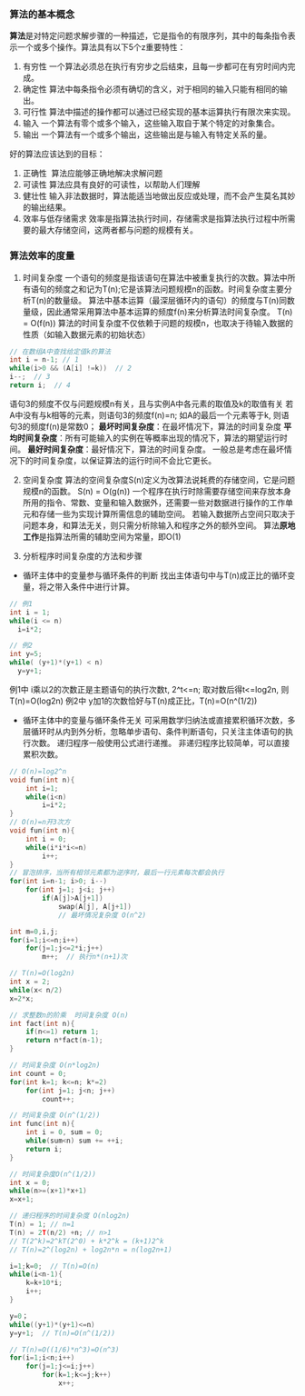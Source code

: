 ### 算法的基本概念
**算法**是对特定问题求解步骤的一种描述，它是指令的有限序列，其中的每条指令表示一个或多个操作。算法具有以下5个z重要特性：
1. 有穷性 一个算法必须总在执行有穷步之后结束，且每一步都可在有穷时间内完成。
2. 确定性 算法中每条指令必须有确切的含义，对于相同的输入只能有相同的输出。
3. 可行性 算法中描述的操作都可以通过已经实现的基本运算执行有限次来实现。
4. 输入 一个算法有零个或多个输入，这些输入取自于某个特定的对象集合。
5. 输出 一个算法有一个或多个输出，这些输出是与输入有特定关系的量。

好的算法应该达到的目标：
1. 正确性  算法应能够正确地解决求解问题
2. 可读性  算法应具有良好的可读性，以帮助人们理解
3. 健壮性  输入非法数据时，算法能适当地做出反应或处理，而不会产生莫名其妙的输出结果。
4. 效率与低存储需求 效率是指算法执行时间，存储需求是指算法执行过程中所需要的最大存储空间，这两者都与问题的规模有关。

### 算法效率的度量
1. 时间复杂度
一个语句的频度是指该语句在算法中被重复执行的次数。算法中所有语句的频度之和记为T(n);它是该算法问题规模n的函数。时间复杂度主要分析T(n)的数量级。
算法中基本运算（最深层循环内的语句）的频度与T(n)同数量级，因此通常采用算法中基本运算的频度f(n)来分析算法时间复杂度。 T(n) = O(f(n))
算法的时间复杂度不仅依赖于问题的规模n，也取决于待输入数据的性质（如输入数据元素的初始状态）
```c++
// 在数组A中查找给定值k的算法
int i = n-1; // 1
while(i>0 && (A[i] !=k))  // 2
i--;  // 3
return i;  // 4
```
语句3的频度不仅与问题规模n有关，且与实例A中各元素的取值及k的取值有关
若A中没有与k相等的元素，则语句3的频度f(n)=n;
如A的最后一个元素等于k, 则语句3的频度f(n)是常数0；
**最坏时间复杂度**：在最坏情况下，算法的时间复杂度
**平均时间复杂度**：所有可能输入的实例在等概率出现的情况下，算法的期望运行时间。
**最好时间复杂度**：最好情况下，算法的时间复杂度。
一般总是考虑在最坏情况下的时间复杂度，以保证算法的运行时间不会比它更长。

2. 空间复杂度
算法的空间复杂度S(n)定义为改算法说耗费的存储空间，它是问题规模n的函数。 S(n) = O(g(n))
一个程序在执行时除需要存储空间来存放本身所用的指令、常数、变量和输入数据外，还需要一些对数据进行操作的工作单元和存储一些为实现计算所需信息的辅助空间。
若输入数据所占空间只取决于问题本身，和算法无关，则只需分析除输入和程序之外的额外空间。
算法**原地工作**是指算法所需的辅助空间为常量，即O(1)

3. 分析程序时间复杂度的方法和步骤
- 循环主体中的变量参与循环条件的判断
找出主体语句中与T(n)成正比的循环变量，将之带入条件中进行计算。
```c++
// 例1
int i = 1;
while(i <= n)
  i=i*2;

// 例2
int y=5;
while( (y+1)*(y+1) < n)
  y=y+1;
```
例1中 i乘以2的次数正是主题语句的执行次数t, 2^t<=n;
取对数后得t<=log2n, 则T(n)=O(log2n)
例2中  y加1的次数恰好与T(n)成正比，T(n)=O(n^(1/2))

- 循环主体中的变量与循环条件无关
可采用数学归纳法或直接累积循环次数，多层循环时从内到外分析，忽略单步语句、条件判断语句，只关注主体语句的执行次数。
递归程序一般使用公式进行递推。
非递归程序比较简单，可以直接累积次数。
```c++
// O(n)=log2^n
void fun(int n){
    int i=1;
    while(i<n)
        i=i*2;
}
// O(n)=n开3次方
void fun(int n){
    int i = 0;
    while(i*i*i<=n)
        i++;
}
// 冒泡排序，当所有相邻元素都为逆序时，最后一行元素每次都会执行
for(int i=n-1; i>0; i--)
    for(int j=1; j<i; j++)
        if(A[j]>A[j+1])
            swap(A[j], A[j+1])
            // 最坏情况复杂度 O(n^2)

int m=0,i,j;
for(i=1;i<=n;i++)
    for(j=1;j<=2*i;j++)
        m++;  // 执行n*(n+1)次

// T(n)=O(log2n)
int x = 2;
while(x< n/2)
x=2*x;

// 求整数n的阶乘  时间复杂度 O(n)
int fact(int n){
    if(n<=1) return 1;
    return n*fact(n-1);
}

// 时间复杂度 O(n*log2n)
int count = 0;
for(int k=1; k<=n; k*=2)
    for(int j=1; j<n; j++)
        count++;

// 时间复杂度 O(n^(1/2))
int func(int n){
    int i = 0, sum = 0;
    while(sum<n) sum += ++i;
    return i;
}

// 时间复杂度O(n^(1/2))
int x = 0;
while(n>=(x+1)*x+1)
x=x+1;

// 递归程序的时间复杂度 O(nlog2n)
T(n) = 1; // n=1
T(n) = 2T(n/2) +n; // n>1
// T(2^k)=2^kT(2^0) + k*2^k = (k+1)2^k
// T(n)=2^(log2n) + log2n*n = n(log2n+1)

i=1;k=0;  // T(n)=O(n)
while(i<n-1){
    k=k+10*i;
    i++;
}

y=0； 
while((y+1)*(y+1)<=n)
y=y+1;  // T(n)=O(n^(1/2))

// T(n)=O((1/6)*n^3)=O(n^3)
for(i=1;i<n;i++)
    for(j=1;j<=i;j++)
        for(k=1;k<=j;k++)
            x++;
```